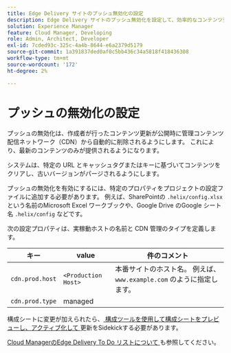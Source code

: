 ```yaml
---
title: Edge Delivery サイトのプッシュ無効化の設定
description: Edge Delivery サイトのプッシュ無効化を設定して、効率的なコンテンツ更新とキャッシュ制御を確保する方法を説明します。
solution: Experience Manager
feature: Cloud Manager, Developing
role: Admin, Architect, Developer
exl-id: 7cded93c-325c-4a4b-8644-e6a2379d5179
source-git-commit: 1a391837ded0af0c5bb436c34a5818f418436308
workflow-type: tm+mt
source-wordcount: '172'
ht-degree: 2%

---
```


# プッシュの無効化の設定

プッシュの無効化は、作成者が行ったコンテンツ更新が公開時に管理コンテンツ配信ネットワーク（CDN）から自動的に削除されるようにします。 これにより、最新のコンテンツのみが提供されるようになります。

システムは、特定の URL とキャッシュタグまたはキーに基づいてコンテンツをクリアし、古いバージョンがパージされるようにします。

プッシュの無効化を有効にするには、特定のプロパティをプロジェクトの設定ファイルに追加する必要があります。 例えば、SharePointの `.helix/config.xlsx` という名前のMicrosoft Excel ワークブックや、Google Drive のGoogle シート名 `.helix/config` などです。

次の設定プロパティは、実稼動ホストの名前と CDN 管理のタイプを定義します。

| キー | value | 件のコメント |
| --- | --- | --- |
| `cdn.prod.host` | `<Production Host>` | 本番サイトのホスト名。 例えば、`www.example.com` のように指定します。 |
| `cdn.prod.type` | managed |   |

構成シートに変更が加えられたら、[ 構成ツールを使用して構成シートをプレビューし、アクティブ化して ](/help/edge/docs/sidekick.md) 更新をSidekickする必要があります。

[Cloud ManagerのEdge Delivery To Do リストについて ](/help/implementing/cloud-manager/edge-delivery/introduction-to-edge-delivery-services.md#ed-todo-list) も参照してください。

